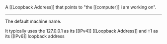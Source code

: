 A [[Loopback Address]] that points to "the [[computer]] i am working on".



---

The default machine name.

It typically uses the 127.0.0.1 as its [[IPv4]] [[Loopback Address]] and ::1 as its [[IPv6]] loopback address